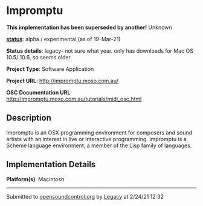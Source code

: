 # Impromptu

**This implementation has been superseded by another!**
Unknown

**[status](https://ccrma.stanford.edu/~matt/OSC/implementation-status.html)**: alpha / experimental (as of 19-Mar-21)

**Status details**: 
legacy- not sure what year. only has downloads for Mac OS 10.5/ 10.6, so seems older

**Project Type**: Software Application

**Project URL**: <http://impromptu.moso.com.au/>

**OSC Documentation URL**: <http://impromptu.moso.com.au/tutorials/midi_osc.html>

## Description

Impromptu is an OSX programming environment for composers and sound artists with an interest in live or interactive programming. Impromptu is a Scheme language environment, a member of the Lisp family of languages.

## Implementation Details

**Platform(s)**: Macintosh

---
Submitted to [opensoundcontrol.org](https://opensoundcontrol.org) by [Legacy](https://web.archive.org) at 2/24/21 12:32
